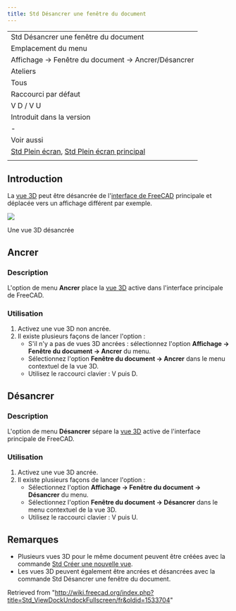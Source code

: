 ```yaml
---
title: Std Désancrer une fenêtre du document
---
```

|  |
| --- |
| Std Désancrer une fenêtre du document |
| Emplacement du menu |
| Affichage → Fenêtre du document‏‎ → Ancrer/Désancrer |
| Ateliers |
| Tous |
| Raccourci par défaut |
| V D / V U |
| Introduit dans la version |
| - |
| Voir aussi |
| [Std Plein écran](/Std_ViewFullscreen/fr "Std ViewFullscreen/fr"), [Std Plein écran principal](/Std_MainFullscreen/fr "Std MainFullscreen/fr") |
|  |

## Introduction

La [vue 3D](/3D_view/fr "3D view/fr") peut être désancrée de l'[interface de FreeCAD](/Interface/fr "Interface/fr") principale et déplacée vers un affichage différent par exemple.

![](/images/FinestraNonAgganciata.png)

Une vue 3D désancrée

## Ancrer

### Description

L'option de menu **Ancrer** place la [vue 3D](/3D_view/fr "3D view/fr") active dans l'interface principale de FreeCAD.

### Utilisation

1. Activez une vue 3D non ancrée.
2. Il existe plusieurs façons de lancer l'option :
   * S'il n'y a pas de vues 3D ancrées : sélectionnez l'option **Affichage → Fenêtre du document‏‎ → Ancrer** du menu.
   * Sélectionnez l'option **Fenêtre du document‏‎ → Ancrer** dans le menu contextuel de la vue 3D.
   * Utilisez le raccourci clavier : V puis D.

## Désancrer

### Description

L'option de menu **Désancrer** sépare la [vue 3D](/3D_view/fr "3D view/fr") active de l'interface principale de FreeCAD.

### Utilisation

1. Activez une vue 3D ancrée.
2. Il existe plusieurs façons de lancer l'option :
   * Sélectionnez l'option **Affichage → Fenêtre du document‏‎ → Désancrer** du menu.
   * Sélectionnez l'option **Fenêtre du document‏‎ → Désancrer** dans le menu contextuel de la vue 3D.
   * Utilisez le raccourci clavier : V puis U.

## Remarques

* Plusieurs vues 3D pour le même document peuvent être créées avec la commande  [Std Créer une nouvelle vue](/Std_ViewCreate/fr "Std ViewCreate/fr").
* Les vues 3D peuvent également être ancrées et désancrées avec la commande Std Désancrer une fenêtre du document.

Retrieved from "<http://wiki.freecad.org/index.php?title=Std_ViewDockUndockFullscreen/fr&oldid=1533704>"